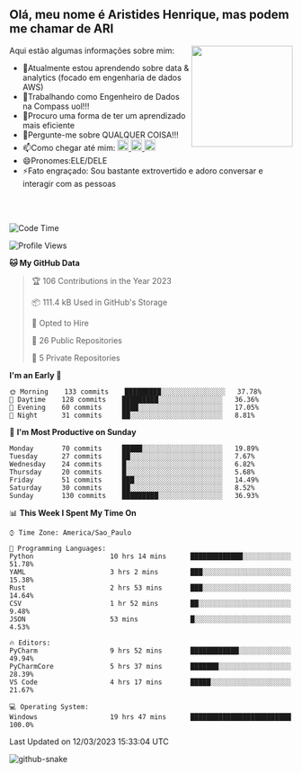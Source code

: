 ## Olá, meu nome é Aristides Henrique, mas podem me chamar de ARI

<div >
Aqui estão algumas informações sobre mim:<img align="right" height="180em" src="https://user-images.githubusercontent.com/97318481/177042589-45d62122-82a9-4a32-b3a7-87b322825b2f.png">
</div>

- 🌱Atualmente estou aprendendo sobre data & analytics (focado em engenharia de dados AWS)
- 👯Trabalhando como Engenheiro de Dados na Compass uol!!!
- 🤔Procuro uma forma de ter um aprendizado mais eficiente
- 💬Pergunte-me sobre QUALQUER COISA!!!
- 📫Como chegar até mim:
  <a href="https://www.instagram.com/aryhenry/" target="_blank">
  <img src="https://img.shields.io/badge/-Instagram-%23E4405F?style=for-the-badge&logo=instagram&logoColor=black" height="20px">
  </a>
  <a href="https://www.linkedin.com/in/aristides-henrique/" target="_blank">
  <img src="https://img.shields.io/badge/-LinkedIn-%230077B5?style=for-the-badge&logo=linkedin&logoColor=black" height="20px">
  </a> 
  <a href="mailto:arihenriqueuna@gmail.com">
  <img src="https://img.shields.io/badge/-Gmail-%23333?style=for-the-badge&logo=gmail&logoColor=white" height="20px">
  </a>
- 😄Pronomes:ELE/DELE
- ⚡Fato engraçado: Sou bastante extrovertido e adoro conversar e interagir com as pessoas
<br/>
<br/>


<!--START_SECTION:waka-->
![Code Time](http://img.shields.io/badge/Code%20Time-473%20hrs%2038%20mins-blue)

![Profile Views](http://img.shields.io/badge/Profile%20Views-199-blue)

**🐱 My GitHub Data** 

> 🏆 106 Contributions in the Year 2023
 > 
> 📦 111.4 kB Used in GitHub's Storage 
 > 
> 💼 Opted to Hire
 > 
> 📜 26 Public Repositories 
 > 
> 🔑 5 Private Repositories  
 > 
**I'm an Early 🐤** 

```text
🌞 Morning    133 commits    █████████░░░░░░░░░░░░░░░░   37.78% 
🌇 Daytime    128 commits    █████████░░░░░░░░░░░░░░░░   36.36% 
🌃 Evening    60 commits     ████░░░░░░░░░░░░░░░░░░░░░   17.05% 
🌙 Night      31 commits     ██░░░░░░░░░░░░░░░░░░░░░░░   8.81%

```
📅 **I'm Most Productive on Sunday** 

```text
Monday       70 commits     █████░░░░░░░░░░░░░░░░░░░░   19.89% 
Tuesday      27 commits     ██░░░░░░░░░░░░░░░░░░░░░░░   7.67% 
Wednesday    24 commits     █░░░░░░░░░░░░░░░░░░░░░░░░   6.82% 
Thursday     20 commits     █░░░░░░░░░░░░░░░░░░░░░░░░   5.68% 
Friday       51 commits     ███░░░░░░░░░░░░░░░░░░░░░░   14.49% 
Saturday     30 commits     ██░░░░░░░░░░░░░░░░░░░░░░░   8.52% 
Sunday       130 commits    █████████░░░░░░░░░░░░░░░░   36.93%

```


📊 **This Week I Spent My Time On** 

```text
⌚︎ Time Zone: America/Sao_Paulo

💬 Programming Languages: 
Python                   10 hrs 14 mins      █████████████░░░░░░░░░░░░   51.78% 
YAML                     3 hrs 2 mins        ███░░░░░░░░░░░░░░░░░░░░░░   15.38% 
Rust                     2 hrs 53 mins       ███░░░░░░░░░░░░░░░░░░░░░░   14.64% 
CSV                      1 hr 52 mins        ██░░░░░░░░░░░░░░░░░░░░░░░   9.48% 
JSON                     53 mins             █░░░░░░░░░░░░░░░░░░░░░░░░   4.53%

🔥 Editors: 
PyCharm                  9 hrs 52 mins       ████████████░░░░░░░░░░░░░   49.94% 
PyCharmCore              5 hrs 37 mins       ███████░░░░░░░░░░░░░░░░░░   28.39% 
VS Code                  4 hrs 17 mins       █████░░░░░░░░░░░░░░░░░░░░   21.67%

💻 Operating System: 
Windows                  19 hrs 47 mins      █████████████████████████   100.0%

```


 Last Updated on 12/03/2023 15:33:04 UTC
<!--END_SECTION:waka-->

<img alt="github-snake" src="https://github.com/AriHenrique/AriHenrique/blob/output/github-contribution-grid-snake-dark.svg" />

